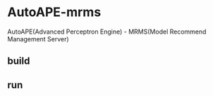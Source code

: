 # AutoAPE-mrms
AutoAPE(Advanced Perceptron Engine) - MRMS(Model Recommend Management Server)

## build

## run

